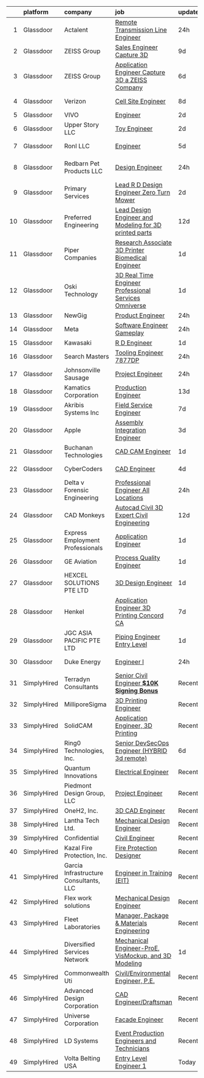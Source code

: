

|    | platform    | company                                | job                                                                                                                                                                                                                                                                                                                                                                                                                                                                                                                                                                                                                                                                                                                                                                                                                                                                                                                                                                                                                                                                                                                                                                                                                                                                                                                                                                                      | update_time   | location            |
|---:|:------------|:---------------------------------------|:-----------------------------------------------------------------------------------------------------------------------------------------------------------------------------------------------------------------------------------------------------------------------------------------------------------------------------------------------------------------------------------------------------------------------------------------------------------------------------------------------------------------------------------------------------------------------------------------------------------------------------------------------------------------------------------------------------------------------------------------------------------------------------------------------------------------------------------------------------------------------------------------------------------------------------------------------------------------------------------------------------------------------------------------------------------------------------------------------------------------------------------------------------------------------------------------------------------------------------------------------------------------------------------------------------------------------------------------------------------------------------------------|:--------------|:--------------------|
|  1 | Glassdoor   | Actalent                               | [Remote Transmission Line Engineer](https://www.glassdoor.com/partner/jobListing.htm?pos=113&ao=1110586&s=58&guid=00000182d3d91a0aa4bff138170e2264&src=GD_JOB_AD&t=SR&vt=w&ea=1&cs=1_b20869a0&cb=1661411597238&jobListingId=1008092509201&cpc=6FC5BA77C9A4CD78&jrtk=3-0-1gb9ti6hom6qd801-1gb9ti6i6g2d7800-b8c5ddf4cc924455--6NYlbfkN0ChYVx_I3yfZ_JDY3EFoivtqvi_stwnZ_kRt8Dowt_l_d1ydueao4NE-oUleRJ4yhjDpGoySBOYf7Y2MUP9T_vO5rlJ48JMBE7_UGUQfq-c8x-jUFjFHLqWyA97pGkWGfcK8MdbpKEdo2pb-E3zbm5DXzSsV3uc7rRzzqCGKxg-c-HX8_ZmZUm9aXudInSHIno8ucOYP5oVGLw6b5g_zh48fMkW-sxKm4m1Lrnz7zEiUGEoj6ZHDDFb2x6KX5TC2Bd8GUa5SnfRPrE38EEm60NgLAZXT_5LOB1kHwsDcL-iFkND7t7c2ib5gElkiOeobDGMMwVaMhHa5lxZIwQGvpLjE_-ea4lRZ_eINzED5CUdN2gYSza8j-86FTi4IPUkZUPkZj81wPR0UCa2ZeLSRVBXt2yx7uBbJ1IHP7FJ_btlUv5rmk2P5uLUTpcUAjhKxAiJ97WEz9J7vU07K_t_Yc1SOEBWY_c0vrvlr2ZlG8BnpcmyQpRCt0DVNz5NOG8ZtdVQkcBCmWlPPJdbrRA3AlR85-FgxmYCvITtqjez_gKfbotCI36VSSzU8-ngI2ytNiPow1WwLFGK7F4W52eZin4gq_vm3VytazIICTN_PL6zeT-0_nbea31V9v28WuqI94lb-qkXSbiBGTh72GpPehbI3ba3SDr7qOVFQ5_KDI43FuJacQ4CRvfrdr3RDXkS9jEr-GdriDV8cw6YDRPUoyyAmLPGUw-AYqPKskzIrF8ecXj9cpfFdQ0NC2Sv57j01LlTkfVPMn6pBu5mYS3JWwQZsyKdJFZAByYitsVItm61U8kkMM6G_YMHHppAsgiiNXE5WBRWD4BRK_eQ6SgPTyb0k1Ck35BGtRxnexLAUW0OBSCWjt5XrzByivAI4gUyf4D0hf_ZmJ7d0JiXrNu2J_naFr50pEJiCtegOMCXDckWq50R0-n2MIXgGkRSbO8ivuiNt2g7afORGTykFXqusPw-CS7qfrVqnB4jf7ciWm_prw%3D%3D) | 24h           | Omaha, NE           |
|  2 | Glassdoor   | ZEISS Group                            | [Sales Engineer  Capture 3D](https://www.glassdoor.com/partner/jobListing.htm?pos=111&ao=1110586&s=58&guid=00000182d3d91a0aa4bff138170e2264&src=GD_JOB_AD&t=SR&vt=w&cs=1_0669ea32&cb=1661411597237&jobListingId=1008072225915&cpc=9908D8D4413DBB8A&jrtk=3-0-1gb9ti6hom6qd801-1gb9ti6i6g2d7800-779b7f099bff8094--6NYlbfkN0APGjrfuLgE7GmOqvlNb-vrbT_Hjdj5DhKxRQaYk8SXBnmOwZaoUr917AJKcF3O52uWrXQgTSbrQDq1KBEmknIRGWIISe7kk4P_2P3BNWOElEeReM4WbMI_AfjcfOvnrpX_QCCmVXh5iLkwprkLHYu9MPmjCrf0FwUkUD-w08VQ0ty6Uk8QSWN5IAVj39AacAwkoPHGn2kDzCzOK3cvGv-oabDISkWDlkYtcVKwvw3LpXrX5PE1fl1GMG9ETATJ8x4tbvk0xrZWX932BLF-z8ZYElR2-6auAJPrwp3BA8mV1MK5hIOzn2HGtCCNUoPTm-JLKgMS6wsFmvIGIuA76aa4yXUXt9EEsFe7wp-Q59_RjcNvO0m76DQIZMECp-Ebb4p30SXgr4Ca1DMQX9bY4XjvDieQit3xrfYlXuc_xOk_BPNvilWLzuOMD90DEBHY8LPkUdoZbYPk9eYaxvzgEsRJpFykzfE6K5QTHQa3Xj6_eOqP9GhEryQWrHr49_hPzxgtVr5p1_2LIvE3Qqad0GIWZnPsFUB_j_FPXhxTSGufGmAC2WM9_u3fYbFXa7yxqIIaZhBovCQorMtuPn6jxt79Knl_mcg76e68u5IqDq18sYKPtnmL-wkw_dOxmwdHzpb0cS-r_PDIZw%3D%3D)                                                                                                                                                                                                                                                                                                                                                                             | 9d            | Temple, TX          |
|  3 | Glassdoor   | ZEISS Group                            | [Application Engineer  Capture 3D  a ZEISS Company](https://www.glassdoor.com/partner/jobListing.htm?pos=110&ao=1110586&s=58&guid=00000182d3d91a0aa4bff138170e2264&src=GD_JOB_AD&t=SR&vt=w&cs=1_fbc3984c&cb=1661411597237&jobListingId=1008079122129&cpc=2CAED5C921A5F994&jrtk=3-0-1gb9ti6hom6qd801-1gb9ti6i6g2d7800-ca43f4a9a4346213--6NYlbfkN0APGjrfuLgE7GmOqvlNb-vrbT_Hjdj5DhKxRQaYk8SXBnmOwZaoUr917AJKcF3O52t_TCJOSgFLRMDnOV_KOMGPUoTz6vhXW8FCmW0H5rwNqldcaiWMuRqiVdXAGlSpamJ7jFMIYLVL8nhW3ptFc7jpLeYFRqX_h0BCXdvqMobKbrNgoyDX6TMZ2yEOOu9LxrmeST_Lfo2LqfF65owLMjSDRtTUKJvllVkRinWVcCrgmGzvLNnWtGfy3uwibIeeobGS7ySj7pCfrQ-BCwabgsZxPFJDcy352YR6CrU6vDzr0xOgREIxsOlpVMA4WlsPImrzxWQcu3MHaF2gy3qdyTjyZWByhIC3BQZf4aYD9mT6A2kXpAlWHzyoKZ_iVuuR4qQCJdTmDbKuD_EyWhbBqbLbL60fKSgDRXhwfoYYo8_XJAexhX41ckXPJeeTr4WAbrr_B4jDbTc5AMEMBXtoJKs1iL38m4Rj8fCNWntA2i9Fe43ztjLxjElWD-wWJPIpE7OF55IXmj0Q6aX8GWbAqLSYcVlApD8cKQ0S99MBkzEbk0sIPbGJbztyK4BXAVj_yliLQc8-dfHLivQimp0xPubenheI9XB75MHsqUqgJiuGUXNB3L6oeY68aXl8_1KTjqg5kkgJftCTTO5b9cF5o9uEfGOmsW7YXSmgwVd0dqRz-w%3D%3D)                                                                                                                                                                                                                                                                                                                      | 6d            | Washington State    |
|  4 | Glassdoor   | Verizon                                | [Cell Site Engineer](https://www.glassdoor.com/partner/jobListing.htm?pos=130&ao=1136043&s=58&guid=00000182d3d91a0aa4bff138170e2264&src=GD_JOB_AD&t=SR&vt=w&cs=1_5d1cde0e&cb=1661411597240&jobListingId=1008074744661&jrtk=3-0-1gb9ti6hom6qd801-1gb9ti6i6g2d7800-f33335cb4b404594-)                                                                                                                                                                                                                                                                                                                                                                                                                                                                                                                                                                                                                                                                                                                                                                                                                                                                                                                                                                                                                                                                                                      | 8d            | Plant City, FL      |
|  5 | Glassdoor   | VIVO                                   | [Engineer](https://www.glassdoor.com/partner/jobListing.htm?pos=101&ao=1110586&s=58&guid=00000182d3d91a0aa4bff138170e2264&src=GD_JOB_AD&t=SR&vt=w&ea=1&cs=1_2ebb0116&cb=1661411597235&jobListingId=1008085911618&cpc=4B848EC076DD5BED&jrtk=3-0-1gb9ti6hom6qd801-1gb9ti6i6g2d7800-c7215dc16cfc33e5--6NYlbfkN0AiZWmRzilFqfRcYw3xyS8GBX2FwNtIPeoIpj26BiedIJqXcI7CdyKFu_aW3hzxuzH8plzAzh3JSt0gIgh8zXT9ugxcx0vm90ELTspjkdJTRPJzMWlNt38iPs7M7u6RfBvK2qFSMCJ7GCHwTvKDaD4fMOcFjWN8pJYVKnGNWc3iH3rsxaJ9py6l7vwUUaqvjkgVmxLrCH0TLdI-8VpuQhrl-ftNhAcGnKS31g4DILWwZnNgCAfubT50xfP5MTkz6uvzAoR-q5ORPaU7eJeJo5onzuDliBRpwQNUKF7krqF-UQ6iwgD67ZKAb8c0hUzS0HVkUnRREn-ze1Qywe5x4NqvVkluTgw4NUS1j515aK24NKNkYJMYWyzp9-4I8Tu5ZvX_UIXR5UYPQ6d2fCB-rCtISEDk40C06ZlGjU3Jj-T1g3H2yn7oZ3C-EkDRkZuzbcsnmmg4NbCc7yxsIK_QrVFr8paOq1mJCLCG2qgScSl-EfgAzZuJrbVNCMbkfX366GgfxpW4d10Gcc5WLT21jlS5)                                                                                                                                                                                                                                                                                                                                                                                                                                                                                                                      | 2d            | Goodfield, IL       |
|  6 | Glassdoor   | Upper Story LLC                        | [Toy Engineer](https://www.glassdoor.com/partner/jobListing.htm?pos=104&ao=1110586&s=58&guid=00000182d3d91a0aa4bff138170e2264&src=GD_JOB_AD&t=SR&vt=w&ea=1&cs=1_1503e3bb&cb=1661411597235&jobListingId=1008086430450&cpc=83BAEFB8A33E57F7&jrtk=3-0-1gb9ti6hom6qd801-1gb9ti6i6g2d7800-8e9045b98a7d6afb--6NYlbfkN0DLWr0FuvwmpNY589ecXM0wpB-l41nBtAe9mv-PvJGiqY2XXdCE470s5oT471kra1F-IId2gStq8Ta3dXniIOWV8G08l8ifhpdDZ7yC8TGkrhfI1wTq7P50d34ad-YCvxhdS9RGyJBus14zR4NTzFJfBccDthpAVm-KkcFRqgtVrnho4i9k_wndR94p6TjUWUl9CMerLhuFHiPBzZ6tT4OumL2fstEQkvWUMj8-FmSgpMDL1TCwouc_8S3tsqh8K3Xikm_oOvroOtfKUUZ-cFaLUeLNt6Iu7rYA2s73rLo2_JGdOWWfQaBtRtPyL5O_wRZp8KTaFu2jaZwR7CSXnwL6JVRvo0yG_f_mMzZwA42ApAVdDoCN-2rEfbZa3dpWnj5foovnPwHG5Gb_MEtwe2FoRavLrHVeFYHNQNGV-PSP4846EIR5RNX-CDjClCyujW9y15BgPD8YUnMmCQnu2JAjrgLGaD-EHLkW2I4mHXAUTcIPEwBgZ7My)                                                                                                                                                                                                                                                                                                                                                                                                                                                                                                                                                  | 2d            | Saint Paul, MN      |
|  7 | Glassdoor   | RonI LLC                               | [Engineer](https://www.glassdoor.com/partner/jobListing.htm?pos=108&ao=1110586&s=58&guid=00000182d3d91a0aa4bff138170e2264&src=GD_JOB_AD&t=SR&vt=w&ea=1&cs=1_f7dc8ea5&cb=1661411597237&jobListingId=1008080991590&cpc=C49818E30565E1C5&jrtk=3-0-1gb9ti6hom6qd801-1gb9ti6i6g2d7800-96e60685ad313a38--6NYlbfkN0Dx3r3E47sSe5bB3PIy1uzBZvlB7xy2NhfhZMlxQTsxrB8uLyVvmRNwv4kI9dSK_jZRhyuJ7zO9nU6pKMup8MAJILG03LWFVTb8SFHhzYN99eyfIQw7jgpgvbDVwg3EQdN23oTptbPzjSX_eHDiPJT94Yju8nnefmCubJ3nERH8IpIAoBe2GwyOvaDqtCgz5_QDhJjRGqjekWZ-Xwleo4c26JPTf_iLdCv03rALcUBvm38DOyxW1meNMlp-n4C9Sd5xVzNKzlONenxYJ8yh5bUT_f07b-nZGRb-f3BzmLis9lcWZzbCKA6FN4KKvo0ds4djPCq9gaHYH_nRVmmY_llEe_C-atI2wpyFJTlv_cyl8p5gFoodfYxyrWjx37BWXLUdMY5TqnDXHEOjbTsL_LkVb8yAvKTja3ziyjXxeJljIaMVPHi2bCMDPNDtVPwZT7sHXB-ctWh-L4mtqspyEc2nav_hlZd5IxSaIKmdK4u19ESJpmJlSzzV)                                                                                                                                                                                                                                                                                                                                                                                                                                                                                                                                                      | 5d            | Charlotte, NC       |
|  8 | Glassdoor   | Redbarn Pet Products LLC               | [Design Engineer](https://www.glassdoor.com/partner/jobListing.htm?pos=118&ao=1110586&s=58&guid=00000182d3d91a0aa4bff138170e2264&src=GD_JOB_AD&t=SR&vt=w&ea=1&cs=1_f029bd42&cb=1661411597239&jobListingId=1008091037660&cpc=4F748F1840550ABC&jrtk=3-0-1gb9ti6hom6qd801-1gb9ti6i6g2d7800-5b3e60a8ae769ea4--6NYlbfkN0D0ff9e8Lfwlpl5zGbQmpn59AL71QmFd7VKOAnfyjZzp5sdngV8WPgYe0dov1m7Y2nKYAVcDIS-_ClNSXVh0wl51HNKpTjFgMc13EXM700PN3Bws8-Ny9ffwLbWL0zB_8U_KURuvx-ITzZ9429yTqbwEcJi0JaBpFQ_JmmL0Ba5svuuVJeAtNRPtivs3Q9U8jSjDpVrazAFJDpxK1yGhnf3zddCTUVi7ArK93xD7OiwUVyege8G_3NSGqN9GoPCSGFzfrFFiNgiLKMGeCfth32qKvMxumuiADUQTj2jQowSN9S_5xRBmAqZjOXctB578UYzyx690GY5AezlevCrmeHLAtVNmuYCS13OFH8qMpXqUqq_FpmmAHpqJe-e7a95aalzA2qvVJ2VaUDBMyYoxvKAs7oWoJuc2qVl2tDDaspX6Hkc0wLcd4205s0ZPfKfjm_9wQVrn-jz3BfwJvZDrNP14OqypDzm1LWr_jhPnO5H3OCw3n6P7-6R)                                                                                                                                                                                                                                                                                                                                                                                                                                                                                                                                               | 24h           | West Henrietta, NY  |
|  9 | Glassdoor   | Primary Services                       | [Lead R   D Design Engineer   Zero Turn Mower](https://www.glassdoor.com/partner/jobListing.htm?pos=115&ao=1110586&s=58&guid=00000182d3d91a0aa4bff138170e2264&src=GD_JOB_AD&t=SR&vt=w&ea=1&cs=1_7683bf78&cb=1661411597238&jobListingId=1008085918357&cpc=F41FEAB56D215062&jrtk=3-0-1gb9ti6hom6qd801-1gb9ti6i6g2d7800-b5e04c6d2b30aee7--6NYlbfkN0DkAuS3KFJ6sEqm5vJe9sGaa1WxCfLpR-s1UIRS6owCr5NLUxXzD1YC0Ch5USQ9HZzyQkNMeS-JPTkkeP6OSEnX-Aed6qdxBo_csBktDIy-S6SpR_LRVxaGlmIkZsTbfiD2HtqAeTfdfi6ReqGx2DCADFtu4g44Zvikv0uTFDsjoguOtMmkhQZ2_Sby_XOQ6l2DMx9UvEwzvMEWqHnZ2S20XYmwyN8c4CYB3uAMHpPXeqXqLOF-icVNXgkb2tcVi02E1nVGdgyZ1f9Kj8Dd5zq9TzPe4jQU2Pc-PhE86c0jLkkyFMmRpcXxH1TuPfcuzq1txqDXN8qTBTdbDH2u3-s2vE8ADVPdskctWyju2-MPacA9Pt2fXG16lWrX-Gc82LTLEaof9TEGmqEM6YfgVaPMchUhg9sDrJoQTt7J9oPX68YBhQiibg0h1KN4jkUAgPesmuFWn5LVoa5eNdKI8S0LKz-XXCatFlMPNVn8qKBBmIpvHv6EKNt4igrgArEn3NIyZHH4p-VIdQ%3D%3D)                                                                                                                                                                                                                                                                                                                                                                                                                                                                                      | 2d            | Charlotte, NC       |
| 10 | Glassdoor   | Preferred Engineering                  | [Lead Design Engineer and Modeling for 3D printed parts](https://www.glassdoor.com/partner/jobListing.htm?pos=102&ao=1110586&s=58&guid=00000182d3d91a0aa4bff138170e2264&src=GD_JOB_AD&t=SR&vt=w&ea=1&cs=1_4411570b&cb=1661411597235&jobListingId=1008068856741&cpc=7311949B5A6C1F0D&jrtk=3-0-1gb9ti6hom6qd801-1gb9ti6i6g2d7800-f329d242def1f53e--6NYlbfkN0D_KRozbKJx95I3LRYgbj09bqBDFeyQG4s8tCOB31p2DIWMu5M2INXiCTKHU_n_5P1PSkyFWjBR3vVVz2RA7MsxyicmVSl72WI87uglM6kDeRmMHKAKYGQdQgPNSYkGiqNtr6xll8WzyxsE1S9GrPtAnKoWNZoYgNSaauATkb9E_uVY5_yq4aX4aTjRKcqYRKT1unb9TfmjYQpNd09Qr80HxtfOCOELEdaxt8blujL_AClqFnz0s3Vu79oR_dvjtaJCPJK7m55JzmK1ta9NujwaImyO7xoknqfeXfrY8Tjsnc4fByZGd4ODPUm4yghfn0r1SlwaGGODToMEbD0tLZyf1U-dkoGZnMxEkTDZjLuwcWpYXx-EsxgXFXcSyPUbRBkw_ILqnkoGaqgIgmhza038xu6ui6LneKbBSvYO426Q48nS1N1Klye7xMYRljn43aOgD9wWC2CVSpQTrhtL1nXrdxwRIt84MseYGicJbkznjTAc2h3MysDeTwFQhx3ah2dy57Gif0td0mhOlBqACr1g4G9sFlM5XcVLBritUjzt3Q%3D%3D)                                                                                                                                                                                                                                                                                                                                                                                                                                            | 12d           | Rochester, MI       |
| 11 | Glassdoor   | Piper Companies                        | [Research Associate  3D Printer Biomedical Engineer ](https://www.glassdoor.com/partner/jobListing.htm?pos=122&ao=1136043&s=58&guid=00000182d3d91a0aa4bff138170e2264&src=GD_JOB_AD&t=SR&vt=w&cs=1_80c1bc10&cb=1661411597239&jobListingId=1008088950294&jrtk=3-0-1gb9ti6hom6qd801-1gb9ti6i6g2d7800-b117ce7b34d12a48-)                                                                                                                                                                                                                                                                                                                                                                                                                                                                                                                                                                                                                                                                                                                                                                                                                                                                                                                                                                                                                                                                     | 1d            | Manchester, NH      |
| 12 | Glassdoor   | Oski Technology                        | [3D Real Time Engineer  Professional Services   Omniverse](https://www.glassdoor.com/partner/jobListing.htm?pos=120&ao=1136043&s=58&guid=00000182d3d91a0aa4bff138170e2264&src=GD_JOB_AD&t=SR&vt=w&cs=1_70c7f6d5&cb=1661411597239&jobListingId=1008089701518&jrtk=3-0-1gb9ti6hom6qd801-1gb9ti6i6g2d7800-5cddf89a37eb1084-)                                                                                                                                                                                                                                                                                                                                                                                                                                                                                                                                                                                                                                                                                                                                                                                                                                                                                                                                                                                                                                                                | 1d            | Santa Clara, CA     |
| 13 | Glassdoor   | NewGig                                 | [Product Engineer](https://www.glassdoor.com/partner/jobListing.htm?pos=117&ao=1110586&s=58&guid=00000182d3d91a0aa4bff138170e2264&src=GD_JOB_AD&t=SR&vt=w&ea=1&cs=1_55b4bcbd&cb=1661411597239&jobListingId=1008092722786&cpc=3BA4CE39D5B5DEF5&jrtk=3-0-1gb9ti6hom6qd801-1gb9ti6i6g2d7800-368c9954422a4450--6NYlbfkN0DMRWx3dxQwEUy80STP2pDlM0S_bnaKySzJTmtENEPEW3GrnwDjkmeNwP_gM4-BL2HkaHDQMGffMLf16GpTGbNv3sPAQzrpicNofcYxVBqlynIhHio6mR67Y4sykqbMMFxyptwGTl_V8ziYbt51a_-wwGA2m4TuHANlNmwO-O8yHC-6HtBfstSFlnE4HMUH4yhzPJhAMs2iGHaUb-gfi_NFd5RYzpmNU-stt2Xq8UhCR8QWHYrEvbK7WAvjEM2I9gktonFcqx8Z8BySmQ0FG1mhwkr0kuuGYFl3D-8xeN9jFSiJOp3-LQiv4BT8Af_KdNIrf55whqbgsrRjuSttt83qyJdsdNOi6dKCu2Alq9ylroT-cFpf8QxuEIdeEMAbQYVJvdSUEt_xkLTDP0K1UIrFE9eO6636nYNjTOIBzrJKFYf0VHzTq0H5qn5fMya7ajHjFWOME3h2u1jKTqdMzvPFntJL4Pho1pzapnZ-OQUrhVqbcxWOuaGrzZeVdNVfWSeerRJG8N0u1uglgo9l2TO3FeWCvZxmb3zHiUt7uLj157q0CQFHRkbw2Q_AXxLxZcegNkuZnhGQOvK5D88k1w6rWD-zKNz3jbb5XzGu0ZHy5dR1Yw-IZspyURDFjM0e_ICLbogwoF_rYmqtR4enn2Ut9lxLOQnUHPfCVCbFwlh1DjGTjFnWyeDd8ddgjmthYnDTg5U6WUsfL2TGZnPhzgbD84SUDm4JaN5xF_M-WG_6IoS6zbbuSpYfZTxkWv5j1Gg%3D)                                                                                                                                                                                                                                                                | 24h           | Portland, ME        |
| 14 | Glassdoor   | Meta                                   | [Software Engineer   Gameplay](https://www.glassdoor.com/partner/jobListing.htm?pos=121&ao=1136043&s=58&guid=00000182d3d91a0aa4bff138170e2264&src=GD_JOB_AD&t=SR&vt=w&cs=1_c8cbcd21&cb=1661411597239&jobListingId=1008092184810&jrtk=3-0-1gb9ti6hom6qd801-1gb9ti6i6g2d7800-8edf94d2f0a5b7c8-)                                                                                                                                                                                                                                                                                                                                                                                                                                                                                                                                                                                                                                                                                                                                                                                                                                                                                                                                                                                                                                                                                            | 24h           | Seattle, WA         |
| 15 | Glassdoor   | Kawasaki                               | [R   D Engineer](https://www.glassdoor.com/partner/jobListing.htm?pos=126&ao=1136043&s=58&guid=00000182d3d91a0aa4bff138170e2264&src=GD_JOB_AD&t=SR&vt=w&cs=1_05381d96&cb=1661411597239&jobListingId=1008088338385&jrtk=3-0-1gb9ti6hom6qd801-1gb9ti6i6g2d7800-494fa8131960add1-)                                                                                                                                                                                                                                                                                                                                                                                                                                                                                                                                                                                                                                                                                                                                                                                                                                                                                                                                                                                                                                                                                                          | 1d            | Lincoln, NE         |
| 16 | Glassdoor   | Search Masters                         | [Tooling Engineer   7877DP ](https://www.glassdoor.com/partner/jobListing.htm?pos=112&ao=1110586&s=58&guid=00000182d3d91a0aa4bff138170e2264&src=GD_JOB_AD&t=SR&vt=w&ea=1&cs=1_0808495f&cb=1661411597238&jobListingId=1008091065203&cpc=FA84DF7EA1EC2398&jrtk=3-0-1gb9ti6hom6qd801-1gb9ti6i6g2d7800-4bf55a565583891a--6NYlbfkN0AvxHeaA6nspvrPOE47UTIj4kqjDkBvVqZQ2TNEXxHJW8fvLM2Fvp4zfDcuwTIG1s6K8Q22Zmbxx3UjS9hDok2vl45ea9-fIpOa0tIMYvKLn6YgVhIMfv2rfXjkvFfZGALYzNolP3IB6qv4L9iB4e0Qm1Idd_dXkJHVoGsO3CYW52KDd6hKjJ1F1eEtqcGfzOUK_COQlRQuGcCVKU3J9Gge5-wbkkQlI-Zw0ZkaLfXP694HeUC-DPF4oJVTmnij_jBHAzDEquRkMQRLWskpo5eC_Hz9FrGEkhxjcvvpHtiN7kFZ33TbLaFGrv_AH1GqvBQm770VebxTfuox-kkOQTw6vzOnivlxNsHpEpKY-7jLGDnqLq4QNV089HyWPW_6rtoQ1OR7Fx2OkLtu8PcHnbmL2wmvvPuvlnGl7Mof8muRK9fhyv2fBHdTZN1HfGvzTsa_cUcKvDCFWsbCvZhKl7A8hccJ-jkuc2BKTdCWhYxFDDvEIRyqy0THQR6NExceU0IPWTmk9wKNm3Uk1npkRswYDSJpcT458Gs%3D)                                                                                                                                                                                                                                                                                                                                                                                                                                                                                      | 24h           | New London, CT      |
| 17 | Glassdoor   | Johnsonville Sausage                   | [Project Engineer](https://www.glassdoor.com/partner/jobListing.htm?pos=103&ao=1110586&s=58&guid=00000182d3d91a0aa4bff138170e2264&src=GD_JOB_AD&t=SR&vt=w&cs=1_e550cf95&cb=1661411597235&jobListingId=1008092529326&cpc=2EAA0AECA95FC57E&jrtk=3-0-1gb9ti6hom6qd801-1gb9ti6i6g2d7800-46f12249afe9fa56--6NYlbfkN0DHfvXSpugZcGaPON_cuWqikYQBQ6dkA9lVZ7nbkQjeWWpanrPr89FoMq2twFhLSwWoPdcWjNwOqfFPHAHLwl9BTMO7G5ZJ0c6cmQapr3E27z7KDUrZC0xK9u-5E1C6mH4zjVqxvUcBv4wrzvOhiMPmydyCYEcoeyVrhp7BKQqKH_F0JuI0JeLbsyM8npB7JQ5EbNPjnqEZH8jhe2X9PSzEBMle8rC9VhY_4xB2r5xjUIfNITpIrw4nq_XHNRlKAshFUum-loJo6rB2nHDlXUk3AcNYgylW9e4rxBwA_Uij5gIwV1NdsHFOmoKPiE4hPnLWhTQn2ld-J3w3Jeqm16N5o6nzzdM8665qgw5dLZ18ocxB2Ta2T7iaLrdICTK6FpkWixViVA4BsfV325buxiKUJUpRzd5TIfj6B_2gmhxlPifyQrX6QJEzOf9bM83JjFVUbrx-J9mK-fU9ECFd2UQoUvrOp25s6UH5qckcs4ped9UYtzVg_XNWP6eLkXzXwte6FLwXBOsDrMUaiYlbRx14c_gP_hK1kTjgxNc4ioUrxLHUgTVBNenzMOmiAFWCXFxFOC5UW7SY0K3her7TuKpAs9TTN4tu4ZeTkmBNtMIL_FThwZYOnNTS8c6bAQVKoyo2MQtjrr17uPE-tWdgQtQacb-Rx9fO_p0%3D)                                                                                                                                                                                                                                                                                                                                                                     | 24h           | Sheboygan Falls, WI |
| 18 | Glassdoor   | Kamatics Corporation                   | [Production Engineer](https://www.glassdoor.com/partner/jobListing.htm?pos=119&ao=1110586&s=58&guid=00000182d3d91a0aa4bff138170e2264&src=GD_JOB_AD&t=SR&vt=w&cs=1_48eb14d2&cb=1661411597239&jobListingId=1008066842613&cpc=FB7E4A1762AE5BEC&jrtk=3-0-1gb9ti6hom6qd801-1gb9ti6i6g2d7800-6df73782fed2e9dd--6NYlbfkN0D0ff9e8Lfwlpl5zGbQmpn59AL71QmFd7VKOAnfyjZzp5sdngV8WPgYe0dov1m7Y2kgVEDm-4w3egKZ9Tb9VUkW8Je355XvajI0Ol8gSUmTORHS_yySZH42bZjGeqSp2EOPq2UqBHt4Eab-4S-iUHYxMFXcQOw61hSzuYa-GLlN1iqRqQ04QUXk6E5xG34pD6OcayiS2n_3ilP0h27qjim6ShrmHM8cELm51hpG05Ka7UlPvv3w7ILhd3PYdnsoRt_gxINDZPpyMArnXxpO8PK6kpQEpopc2mKkZPbytb_LtIcuAVKSwEN9d19wvUPwSgoHFiJZQQwmR5dylE27QYPrSayF_A3HwZm0ilerdxWIdrdSaloKN4L5CDDtnNDCKaP372SQppitvJWw3Lj2HlY_NcW77DaW0i2EMHSc66ZgVw68TBVDcyBvxC4h9BmZ_hjV3NhDWeyyF8i86HTiP6Y9dR8p41h9w3Elo9wf5SkgaQ%3D%3D)                                                                                                                                                                                                                                                                                                                                                                                                                                                                                                                                                    | 13d           | Bloomfield, CT      |
| 19 | Glassdoor   | Akribis Systems Inc                    | [Field Service Engineer](https://www.glassdoor.com/partner/jobListing.htm?pos=106&ao=1110586&s=58&guid=00000182d3d91a0aa4bff138170e2264&src=GD_JOB_AD&t=SR&vt=w&ea=1&cs=1_b2aa0636&cb=1661411597236&jobListingId=1008076710592&cpc=86909932B085C667&jrtk=3-0-1gb9ti6hom6qd801-1gb9ti6i6g2d7800-6291701da4170bf7--6NYlbfkN0CtwOkgDuej6vPfWODMxjOIyNEohQmdYMppGq8y8dOpBoTzitlsCnYxhtd9vTmg1UzdLh6rPFF_VVqZxLF21bByCvyhy1O5MzjgVvU9Acc7_Q8WwQ-g1M1GZMB7DLJjc-KngpyCITh3-whGh1WGSCa4PiUt_zMeFc1nIPRWs5Fo5lK0Hj3Ps5EC0PZ8ldH-naRQsrh_OFztB6R-oMQ321uOKM6XHtFYbuJ1qHMpxk_qLFogTQiwh5RB1ZcyNhGtEoqXoeI5RbRvhdXYEecHh0a9X1tvRNAi2gtTxO8ROrxoYid61NVRk88Kt-TKECRlmB_VufTYPBe1-aOo6_iVOcC95KBHSvySUlDEboHqi7MoBOmjsHJMZqEC8MrK87QNn59nZWZzw7f9P2csBN8wsZmEnHrTBediqTw6hSV0sQ5fwaRg-apZLju0FGCvWlmsvk50KWiyshha_d6g7KiIBoHAJVYeWMk50-Ddlfe5gbD4CO4LZ6ujxTsmhxvnYmPx_geOsBdxoTSo2g%3D%3D)                                                                                                                                                                                                                                                                                                                                                                                                                                                                                                            | 7d            | Hudson, WI          |
| 20 | Glassdoor   | Apple                                  | [Assembly Integration Engineer](https://www.glassdoor.com/partner/jobListing.htm?pos=125&ao=1136043&s=58&guid=00000182d3d91a0aa4bff138170e2264&src=GD_JOB_AD&t=SR&vt=w&cs=1_24d805ba&cb=1661411597239&jobListingId=1008084546142&jrtk=3-0-1gb9ti6hom6qd801-1gb9ti6i6g2d7800-9a0d1239782fd230-)                                                                                                                                                                                                                                                                                                                                                                                                                                                                                                                                                                                                                                                                                                                                                                                                                                                                                                                                                                                                                                                                                           | 3d            | Cupertino, CA       |
| 21 | Glassdoor   | Buchanan Technologies                  | [CAD CAM Engineer](https://www.glassdoor.com/partner/jobListing.htm?pos=107&ao=1110586&s=58&guid=00000182d3d91a0aa4bff138170e2264&src=GD_JOB_AD&t=SR&vt=w&ea=1&cs=1_e9ad2a1a&cb=1661411597236&jobListingId=1008089209660&cpc=F9A77EB4FA44235E&jrtk=3-0-1gb9ti6hom6qd801-1gb9ti6i6g2d7800-0efe592fd129ca55--6NYlbfkN0BTlVOecmu7vzuMx0kgVGlE9ftidFsEsAB-wXc2EdpXUS113AGz_NhFMUNbkMdbpBFhImAJ3aPEu4ws7yHnk9mJ_Y3XjvDPEpfEKfK1XAlhuy9hudq84yXwscPD5UFqH-l8jAwfH0mb_v-xLvAf8vgUabE5WI99C1DjMdTDPzCZJUlItVknJtvRy6uX7wA32Jltl3dOk-HHZ90NxD0VunDVX6Gw-o8WkgYacGPpkJ_f0XygrqoW6KLFt9YnArj6NEKwfS9otf4A1aQYMPUaOrycAdkVWERrViCrsk8IDKge_YrJprTM5H7Ju_bc9R5bxS5QS-3LkQpJZJ2bBdbJKlo3e5jVXo7Wc1o06GrQVv_iLMhIxaS4k7JMbi3GFSbz1R7y3jFQUOZhqFBuPhf_dNKRU3bRjjXF5ZpPYbiJ1xENr2S1pv8lypXtSlul9R0iU3VDjN5zotfx3Rre78OPOt2sqQUvkchyD7o0UUF1R5Zd4YIn0mv2-TvM3sYXCy764VbXiUPqk1Gahg%3D%3D)                                                                                                                                                                                                                                                                                                                                                                                                                                                                                                                  | 1d            | Hurst, TX           |
| 22 | Glassdoor   | CyberCoders                            | [CAD Engineer](https://www.glassdoor.com/partner/jobListing.htm?pos=114&ao=1110586&s=58&guid=00000182d3d91a0aa4bff138170e2264&src=GD_JOB_AD&t=SR&vt=w&ea=1&cs=1_858ea498&cb=1661411597238&jobListingId=1008082967956&cpc=C4A69CCDBB3B9599&jrtk=3-0-1gb9ti6hom6qd801-1gb9ti6i6g2d7800-3b2f0da005d749e1--6NYlbfkN0CpFJQzrgRR8WqXWK1qKKEqALWJw739KlKqr2H-MSI4eoBlI4EFrmor2FYZMP3muM0sDczIvLlqMPLtmk6-IBuNNSGQu3YCTIrtH1Rh6RFyzu1NpSHHhGYKeDUIfAjvZzSz8RhBBuDRK1ZB6ZlPGwlLzkb12FN5CBknX-aNpSl5Pw635elVXy4q7vOvmd6UvCUORTSKIODbM9-F2da8b54nGTBcya11DRYxBnFKyH9sEidnu-iTXt8WIPjTBf-EURLf0sgqsCFGzA-CpGO75oLSfKFJaXVzIBviIzuDBehUhH2den_JIrNL54FCVHxbIrjf9FqQ-g5QIGGC6IP4esy_0QuTG6U4CmEXIO5Lttv5WhhJFdzqBt_lmwHDiqTTcnHVHGwELVGtqT6hcYHWlrEQDqMLggBB3YCjgwP0IHK3xuZ5xTXUmK7Cqg2Tfziu98fkrT-WB3E125cl3W0aTQAAj1pcoob_FHvCLeydr6ZkJHSU7tA2SCl5izMlNELLh8mKvQrDfn3pANyXgvtDO5_qU24_AM9JfgEgTgRt6nP8SBsPmDEcUTaecILFkKCMsdYuBLNm7w6IuvAF5Ppgeph8iJsuazCb0DzEC4jF3Ku0tFGnO0md4PF2WBbjxzfkeM5cLU3EBbRMG5klKu-tn42DiJ0XGfmvS4SrkLr5agAgVpVFbLasPNndQcv5F7Ky85usu_JHNbcC1Fvp3Pfec69elK4YkDUO-EJWSJmr_f63juQNEsXICUl0us25eYG06vUavJlM17OKua71EDsE8CpU2OoapEtg2oU6UBkG_eDDlcelsGQwRfW1FhIB2WRuzhEilqyzBf-gSHeSEkQBQG_MqYiqyMNLf1TduBoIE4oJxLkRUvXKZHDgNU74YeJ6nR3pkw7KmM5kJKSgt0P-O_2PFPwFeV8A2Uz-3LmU6QKv8Ruwx4odvFShn7cqhe7F3JLQL5L2PWmpH3zlhEdapl_VXY7sSKlgOxxArtJMTV4lTg77dNUWoIrGaOLnZCqw6vs%3D)    | 4d            | Los Angeles, CA     |
| 23 | Glassdoor   | Delta  v  Forensic Engineering         | [Professional Engineer   All Locations](https://www.glassdoor.com/partner/jobListing.htm?pos=129&ao=1136043&s=58&guid=00000182d3d91a0aa4bff138170e2264&src=GD_JOB_AD&t=SR&vt=w&ea=1&cs=1_33020c47&cb=1661411597240&jobListingId=1008092445755&jrtk=3-0-1gb9ti6hom6qd801-1gb9ti6i6g2d7800-19d1539eca7d3c87-)                                                                                                                                                                                                                                                                                                                                                                                                                                                                                                                                                                                                                                                                                                                                                                                                                                                                                                                                                                                                                                                                              | 24h           | Brentwood, TN       |
| 24 | Glassdoor   | CAD Monkeys                            | [Autocad Civil 3D Expert  Civil Engineering ](https://www.glassdoor.com/partner/jobListing.htm?pos=105&ao=1110586&s=58&guid=00000182d3d91a0aa4bff138170e2264&src=GD_JOB_AD&t=SR&vt=w&ea=1&cs=1_665f3cb5&cb=1661411597236&jobListingId=1008069045974&cpc=EB1BD5B9C2162114&jrtk=3-0-1gb9ti6hom6qd801-1gb9ti6i6g2d7800-b4a82c795ccbec54--6NYlbfkN0Dx3r3E47sSe5bB3PIy1uzBZvlB7xy2NhfhZMlxQTsxrHvJuYZkuOAO2hpb8H7QrMiiCKMzJlVQQs3JrsrQ6mkTdwu_11Wtpxu-SIsRtXc4ogqPGDtn05fJA7O6rt5fcRbsQtvlRUldxI09E9f56h5nAEFeWFxRZAU0LxTDJzNdPLsBX_WJGkytSuhpn09cvHpuwBpyCICU6yaDW1dZhM4BVhyjZfOxWe6Gw7wWxs2ib9M9vXM7f4AWV4vsKE-EnK9FMMBCeLUOFDDQS4MafGqH7DOdYYe8chnCOSioT5SSeqDbDFGJuGxKIPmKEuwYF1QMop35VeJV-yVn93x5VG7IshtTF3sugkjigAj8vdoburyqqCnMOMV4gvYHHZ0M5l6wqLlCevWhl2Q2ZQPKd1rV-5-Z82NR-71J-pKfSUbZnHsl53iOUZhtbNbWKSrFQydi6PpCISYXnuwjIdGXYNEz8s0BZ_47AM1_1RbhgZYKl_L25QKeFtZbT5MFB9zpyYtTvZInwnkGsFqxT7cJ0VTDjstmhsu76kE%3D)                                                                                                                                                                                                                                                                                                                                                                                                                                                                     | 12d           | Remote              |
| 25 | Glassdoor   | Express Employment Professionals       | [Application Engineer](https://www.glassdoor.com/partner/jobListing.htm?pos=116&ao=1110586&s=58&guid=00000182d3d91a0aa4bff138170e2264&src=GD_JOB_AD&t=SR&vt=w&ea=1&cs=1_579d6e11&cb=1661411597238&jobListingId=1008088784325&cpc=3BA4CE39D5B5DEF5&jrtk=3-0-1gb9ti6hom6qd801-1gb9ti6i6g2d7800-e69cc92424ba677e--6NYlbfkN0AB07AWzQAhasy3wP9SP0mn9fysjbp05SzKacsJu8AMbhQDAHgYHlTQYKULcs1Y2HgACZYhieQLyGyBBD1wMlIYkQAgFyh7d7QSxZrLS4T2k56aJCl_OlqM-u3Vi2Tz_GGl3fJ5a3VFM_m_0GPLceV2F2Bk3nuBAPCDzTmsWAf0ioC2GElsNhklmlhVqmCXaaibbsJDiahmZM2KJOhKZzThye4yieGinIpspXtngTOFIx19dLkmbQAzY4hzPpLQWwLU-7o0GP487JCmLM_9wlSlYCazqENQhRf7BhVtq0awN47FTlYLqm6f628UNikv0KLX7xfrTwkkMEpwftPEE_IE5OXFeVj7Ay0-RETqNinM8u_bCxvF4VT6Uy0xH7DOTQL3MaknvCPjnxpBsvPw9OnVOVRcBD9lhtoVHl63eGuQ-8ajGTUTlZCJeaktpDc8AtQSDVk5bheIyrVmN3yMwZyvfR-8H2YRhKHYCnrKH76B1dgSWd0Yjo45Hy8V3olaJqNEcrWB_12WOQ%3D%3D)                                                                                                                                                                                                                                                                                                                                                                                                                                                                                                              | 1d            | Allegan, MI         |
| 26 | Glassdoor   | GE Aviation                            | [Process Quality Engineer](https://www.glassdoor.com/partner/jobListing.htm?pos=128&ao=1136043&s=58&guid=00000182d3d91a0aa4bff138170e2264&src=GD_JOB_AD&t=SR&vt=w&cs=1_39bdf944&cb=1661411597239&jobListingId=1008089074352&jrtk=3-0-1gb9ti6hom6qd801-1gb9ti6i6g2d7800-ddc088ae9c66a1b9-)                                                                                                                                                                                                                                                                                                                                                                                                                                                                                                                                                                                                                                                                                                                                                                                                                                                                                                                                                                                                                                                                                                | 1d            | Madisonville, KY    |
| 27 | Glassdoor   | HEXCEL SOLUTIONS PTE  LTD              | [3D Design Engineer](https://www.glassdoor.com/partner/jobListing.htm?pos=123&ao=1136043&s=58&guid=00000182d3d91a0aa4bff138170e2264&src=GD_JOB_AD&t=SR&vt=w&cs=1_551f3cac&cb=1661411597239&jobListingId=1008088087318&jrtk=3-0-1gb9ti6hom6qd801-1gb9ti6i6g2d7800-b452b75e8dd8f108-)                                                                                                                                                                                                                                                                                                                                                                                                                                                                                                                                                                                                                                                                                                                                                                                                                                                                                                                                                                                                                                                                                                      | 1d            | Marina, CA          |
| 28 | Glassdoor   | Henkel                                 | [Application Engineer 3D Printing   Concord  CA](https://www.glassdoor.com/partner/jobListing.htm?pos=109&ao=1110586&s=58&guid=00000182d3d91a0aa4bff138170e2264&src=GD_JOB_AD&t=SR&vt=w&cs=1_d503533d&cb=1661411597237&jobListingId=1008076626594&cpc=F41FEAB56D215062&jrtk=3-0-1gb9ti6hom6qd801-1gb9ti6i6g2d7800-c3139c9f5ee97833--6NYlbfkN0Bnb2JtfZ4AEsMA1Pu2i33F7qA_ifajj7vsPj00nFwV5oJ5S38d4YJev97vL1XpAk6DBjTRsuzjdRRJG-BVsiJP9eHeDfx9zucK1b58C0cnFWL-90Lr1c5XKJc33GYfnUz3vafLYHGGf3kojZK5Y3bCsuvAyU6VDYSeT-jdgZJvp_qaLkyl9-U59nucbGD_hPa_H0mYa0tHakNSPDCWDaUJ7XO4KirMiNy3Cez1Out5miMxv_I1FkmOpPyGNHMXX5Wru-eD-_W0_Y8fMTPF52fru9t27bEVAAnpJGBahWKsc4IT3T2VIct5Hpw2RO8TZkhRmkiqQdZJy8fwc0MnMmUhGcKqCj9naeWkeW1kXrcSyBAv8Nb50Dlq2SeUKv-O-3f9eIUf7ga2hWuhFFa3bQpt27LvgwjfbkoM8QAu4JRHQVNznH0HI2ZGV0DODo_b99BBjVMRZL7tS7GQg_ge4y7Q7Yw8N4p2u4Ks6BV_Hz3uXco0i7maLfs-1lETsksrjfqht4vR1zt9Ep1q9gkArcmg3xOJLN8WUM8%3D)                                                                                                                                                                                                                                                                                                                                                                                                                                                                       | 7d            | Concord, CA         |
| 29 | Glassdoor   | JGC ASIA PACIFIC PTE  LTD              | [Piping Engineer  Entry Level ](https://www.glassdoor.com/partner/jobListing.htm?pos=127&ao=1136043&s=58&guid=00000182d3d91a0aa4bff138170e2264&src=GD_JOB_AD&t=SR&vt=w&cs=1_9a9a3809&cb=1661411597239&jobListingId=1008089909880&jrtk=3-0-1gb9ti6hom6qd801-1gb9ti6i6g2d7800-1cf4d322c49e95b5-)                                                                                                                                                                                                                                                                                                                                                                                                                                                                                                                                                                                                                                                                                                                                                                                                                                                                                                                                                                                                                                                                                           | 1d            | Marina, CA          |
| 30 | Glassdoor   | Duke Energy                            | [Engineer I](https://www.glassdoor.com/partner/jobListing.htm?pos=124&ao=1136043&s=58&guid=00000182d3d91a0aa4bff138170e2264&src=GD_JOB_AD&t=SR&vt=w&cs=1_7bdbcb51&cb=1661411597239&jobListingId=1008091013643&jrtk=3-0-1gb9ti6hom6qd801-1gb9ti6i6g2d7800-9fede3bc2b30362d-)                                                                                                                                                                                                                                                                                                                                                                                                                                                                                                                                                                                                                                                                                                                                                                                                                                                                                                                                                                                                                                                                                                              | 24h           | Lake Mary, FL       |
| 31 | SimplyHired | Terradyn Consultants                   | [Senior Civil Engineer **$10K Signing Bonus**](https://www.simplyhired.com/job/U5W2GarLkFxDHnxWCMxgqWf-AMdos7VbOqImFcTnoTXQFUiYs-z_kw?q=3d+engineer)                                                                                                                                                                                                                                                                                                                                                                                                                                                                                                                                                                                                                                                                                                                                                                                                                                                                                                                                                                                                                                                                                                                                                                                                                                     | Recently      | Portland, ME        |
| 32 | SimplyHired | MilliporeSigma                         | [3D Printing Engineer](https://www.simplyhired.com/job/WBpFzUAGmXB2Dh_bGDVsoitSeaKew7I_paoFd6uzjKhs7G6ZYJKIKA?q=3d+engineer)                                                                                                                                                                                                                                                                                                                                                                                                                                                                                                                                                                                                                                                                                                                                                                                                                                                                                                                                                                                                                                                                                                                                                                                                                                                             | Recently      | Bedford, MA         |
| 33 | SimplyHired | SolidCAM                               | [Application Engineer, 3D Printing](https://www.simplyhired.com/job/1sq-zIpaMnmSxJV-e1RW9NqJMTP_zQuIvmQf7RDGNn8S5idRyacz-g?q=3d+engineer)                                                                                                                                                                                                                                                                                                                                                                                                                                                                                                                                                                                                                                                                                                                                                                                                                                                                                                                                                                                                                                                                                                                                                                                                                                                | Recently      | Newtown, PA         |
| 34 | SimplyHired | Ring0 Technologies, Inc.               | [Senior DevSecOps Engineer (HYBRID 3d remote)](https://www.simplyhired.com/job/SGKugy-T_xWGiMuK5MIoDa0XmJ2NxbzXj_Axe-R1YTCE0ud77K7yhg?q=3d+engineer)                                                                                                                                                                                                                                                                                                                                                                                                                                                                                                                                                                                                                                                                                                                                                                                                                                                                                                                                                                                                                                                                                                                                                                                                                                     | 6d            | Lackland AFB, TX    |
| 35 | SimplyHired | Quantum Innovations                    | [Electrical Engineer](https://www.simplyhired.com/job/lKls6a72r-SZWyNfg2TPnvE6_9FkYqtkarfAHUPRWTnYO0iXf1ZW_g?q=3d+engineer)                                                                                                                                                                                                                                                                                                                                                                                                                                                                                                                                                                                                                                                                                                                                                                                                                                                                                                                                                                                                                                                                                                                                                                                                                                                              | Recently      | Central Point, OR   |
| 36 | SimplyHired | Piedmont Design Group, LLC             | [Project Engineer](https://www.simplyhired.com/job/PtjnOeUMnmWKXLDqrJqXUKleV0cgEj5_K_diFXaOsnkDV56sRH-wUA?q=3d+engineer)                                                                                                                                                                                                                                                                                                                                                                                                                                                                                                                                                                                                                                                                                                                                                                                                                                                                                                                                                                                                                                                                                                                                                                                                                                                                 | Recently      | Frederick, MD       |
| 37 | SimplyHired | OneH2, Inc.                            | [3D CAD Engineer](https://www.simplyhired.com/job/iMkLY17GvXgWfDebwcQSLWoyiT9dp2_WDY9BkbnEgHqZpF5cy9cdjA?q=3d+engineer)                                                                                                                                                                                                                                                                                                                                                                                                                                                                                                                                                                                                                                                                                                                                                                                                                                                                                                                                                                                                                                                                                                                                                                                                                                                                  | Recently      | Hickory, NC         |
| 38 | SimplyHired | Lantha Tech Ltd.                       | [Mechanical Design Engineer](https://www.simplyhired.com/job/bPW6xYSjMoccBuO9Jai9ldekdIGIo1Jld-bMYY-KP6iJfg91wiKoew?q=3d+engineer)                                                                                                                                                                                                                                                                                                                                                                                                                                                                                                                                                                                                                                                                                                                                                                                                                                                                                                                                                                                                                                                                                                                                                                                                                                                       | Recently      | Remote              |
| 39 | SimplyHired | Confidential                           | [Civil Engineer](https://www.simplyhired.com/job/SYsAsToZGRjluGx8mQ6xn5Wvv-VmOEJDXB_L0GZPJm0RqFDwTTZYQA?q=3d+engineer)                                                                                                                                                                                                                                                                                                                                                                                                                                                                                                                                                                                                                                                                                                                                                                                                                                                                                                                                                                                                                                                                                                                                                                                                                                                                   | Recently      | Marietta, GA        |
| 40 | SimplyHired | Kazal Fire Protection, Inc.            | [Fire Protection Designer](https://www.simplyhired.com/job/Q1dex7tsETJdCpyGTi2pJ3hAmarCmHZ8pckYRk6idfy2Qmg3shUp5g?q=3d+engineer)                                                                                                                                                                                                                                                                                                                                                                                                                                                                                                                                                                                                                                                                                                                                                                                                                                                                                                                                                                                                                                                                                                                                                                                                                                                         | Recently      | Tucson, AZ          |
| 41 | SimplyHired | Garcia Infrastructure Consultants, LLC | [Engineer in Training (EIT)](https://www.simplyhired.com/job/D75GjYsW5_v5ACVb5UznQ7wia5DlXQgYETOC_XMPB3tE6w3DsvbNQA?q=3d+engineer)                                                                                                                                                                                                                                                                                                                                                                                                                                                                                                                                                                                                                                                                                                                                                                                                                                                                                                                                                                                                                                                                                                                                                                                                                                                       | Recently      | San Antonio, TX     |
| 42 | SimplyHired | Flex work solutions                    | [Mechanical Design Engineer](https://www.simplyhired.com/job/3Gv80uZSXmoLXKAN-D0rf3ohqkHmpYfi2uplpLX5s0rWxE67A0yOIA?q=3d+engineer)                                                                                                                                                                                                                                                                                                                                                                                                                                                                                                                                                                                                                                                                                                                                                                                                                                                                                                                                                                                                                                                                                                                                                                                                                                                       | Recently      | Wichita, KS         |
| 43 | SimplyHired | Fleet Laboratories                     | [Manager, Package & Materials Engineering](https://www.simplyhired.com/job/MFVvjQvg6w59PN1EXFzr9ax5lOmRJ4HUT2Sna5XjmlJYlG1QRbKk_w?q=3d+engineer)                                                                                                                                                                                                                                                                                                                                                                                                                                                                                                                                                                                                                                                                                                                                                                                                                                                                                                                                                                                                                                                                                                                                                                                                                                         | Recently      | Lynchburg, VA       |
| 44 | SimplyHired | Diversified Services Network           | [Mechanical Engineer-ProE, VisMockup, and 3D Modeling](https://www.simplyhired.com/job/Dd1W_h9Vw8YnGUyULrIVt5motBU_7HhEEw6vtIjVAky4AeyftkE7ow?q=3d+engineer)                                                                                                                                                                                                                                                                                                                                                                                                                                                                                                                                                                                                                                                                                                                                                                                                                                                                                                                                                                                                                                                                                                                                                                                                                             | 1d            | Decatur, IL         |
| 45 | SimplyHired | Commonwealth Uti                       | [Civil/Environmental Engineer, P.E.](https://www.simplyhired.com/job/lZff-WFik9EF3bgqflLVuQdTm5fUj-X91ksD3QZJrw4NUmbMEZRs8g?q=3d+engineer)                                                                                                                                                                                                                                                                                                                                                                                                                                                                                                                                                                                                                                                                                                                                                                                                                                                                                                                                                                                                                                                                                                                                                                                                                                               | Recently      | Saipan, MP          |
| 46 | SimplyHired | Advanced Design Corporation            | [CAD Engineer/Draftsman](https://www.simplyhired.com/job/nFYto5J7VxCbHxJctCRUScATNHwix-sFhV0hevbcC1K9DQ0f1Z8shw?q=3d+engineer)                                                                                                                                                                                                                                                                                                                                                                                                                                                                                                                                                                                                                                                                                                                                                                                                                                                                                                                                                                                                                                                                                                                                                                                                                                                           | Recently      | Remote              |
| 47 | SimplyHired | Universe Corporation                   | [Facade Engineer](https://www.simplyhired.com/job/ClzruATpfdVctiJFWEkn1hUPOWVQN4XFlKY5kus2nR4jESyxSd70LQ?q=3d+engineer)                                                                                                                                                                                                                                                                                                                                                                                                                                                                                                                                                                                                                                                                                                                                                                                                                                                                                                                                                                                                                                                                                                                                                                                                                                                                  | Recently      | Bridgeton, MO       |
| 48 | SimplyHired | LD Systems                             | [Event Production Engineers and Technicians](https://www.simplyhired.com/job/SauVSJzTsj9OPfgBNYfNKOMzgZbmz66mmpZFgvSXiAZaN42PQC2eMw?q=3d+engineer)                                                                                                                                                                                                                                                                                                                                                                                                                                                                                                                                                                                                                                                                                                                                                                                                                                                                                                                                                                                                                                                                                                                                                                                                                                       | Recently      | San Antonio, TX     |
| 49 | SimplyHired | Volta Belting USA                      | [Entry Level Engineer 1](https://www.simplyhired.com/job/wLVS7YRsJ1cZ71mYyi5tl8lAF8w9Tgkk7roQj8G4x_0lHP6_gsKw-Q?q=3d+engineer)                                                                                                                                                                                                                                                                                                                                                                                                                                                                                                                                                                                                                                                                                                                                                                                                                                                                                                                                                                                                                                                                                                                                                                                                                                                           | Today         | Yancey, TX          |